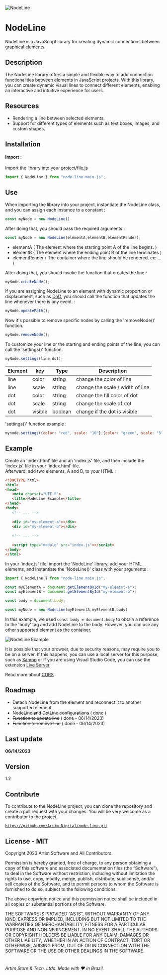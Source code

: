 ![NodeLine](https://ik.imagekit.io/artim/Frame_1__3_.png?updatedAt=1684202947925)


# NodeLine

NodeLine is a JavaScript library for creating dynamic connections between graphical elements.

## Description

The NodeLine library offers a simple and flexible way to add connection functionalities between elements in JavaScript projects. With this library, you can create dynamic visual lines to connect different elements, enabling an interactive and intuitive experience for users.

## Resources

- Rendering a line between selected elements.
- Support for different types of elements such as text boxes, images, and custom shapes.

## Installation 

#### Import :

Import the library into your project/file.js

```javascript 
import { NodeLine } from "node-line.main.js";
```

## Use 

When importing the library into your project, instantiate the NodeLine class, and you can assign each instance to a constant : 

```javascript
const myNode = new NodeLine()
```
After doing that, you should pass the required arguments :
 
  ```javascript
const myNode = new NodeLine(elementA,elementB,elementRender);
```
 
 - elementA ( The element where the starting point A of the line begins. )
 - elementB ( The element where the ending point B of the line terminates )
 - elementRender ( The container where the line should be rendered. ex: <body>... )
 
After doing that, you should invoke the function that creates the line :

 ```javascript
 myNode.createNode();
```

If you are assigning NodeLine to an element with dynamic proportion or displacement, such as [DnD](https://pt.wikipedia.org/wiki/Drag-and-drop), you should call the function that updates the line whenever there is any event. : 

 ```javascript
 myNode.updatePath();
```

Now it's possible to remove specific nodes by calling the 'removeNode()' function.

 ```javascript
 myNode.removeNode();
```

To customize your line or the starting and ending points of the line, you can call the 'settings()' function.

 ```javascript
 myNode.settings(line,dot);
```

| Element | key | Type | Description |
|----------|----------|----------|----------|
| line  | color  | string  | change the color of line  |
| line  | scale  | string  | change the scale / width of line  |
| dot  | color  | string  | change the fill color of dot  |
| dot  | scale  | string  | change the scale of dot  |
| dot | visible | boolean | change if the dot is visible

'settings()' function example : 

 ```javascript
mynode.settings({color: "red", scale: "10"},{color: "green", scale: "5",visible: false})
```
## Example 

Create an 'index.html' file and an 'index.js' file, and then include the 'index.js' file in your 'index.html' file.
<br>
Afterward, add two elements, A and B, to your HTML : 

 ```html
<!DOCTYPE html>
<html>
<head>
    <meta charset="UTF-8">
    <title>NodeLine Example</title>
</head>
<body>
    <!-- ... -->
    
    <div id="my-element-a"></div>
    <div id="my-element-b"></div>
    
    <!-- ... -->
    
    <script type="module" src="index.js"></script>
</body>
</html>

```

In your 'index.js' file, import the 'NodeLine' library, add your HTML elements, and instantiate the 'NodeLine()' class with your arguments : 

 ```javascript
 import { NodeLine } from "node-line.main.js";
 
 const myElementA = document.getElementById("my-element-a");
 const myElementB = document.getElementById("my-element-b");
 
 const body = document.body;
 
 const myNode = new NodeLine(myElementA,myElementB,body)
```

In this example, we used <code>const body = document.body</code> to obtain a reference to the 'body' tag and add NodeLine to the body. However, you can use any other supported element as the container.

![NodeLine Example](https://ik.imagekit.io/artim/artim-web/screely-1686743594181.png?updatedAt=1686743700281)

It is possible that your browser, due to security reasons, may require you to be on a server. If this happens, you can use a local server for this purpose, such as [Xampp](https://www.apachefriends.org/pt_br/download.html)
 or if you are using Visual Studio Code, you can use the extension [Live Server](https://marketplace.visualstudio.com/items?itemName=ritwickdey.LiveServer)

Read more about [CORS](https://en.wikipedia.org/wiki/Cross-origin_resource_sharing)

## Roadmap 

- Detach NodeLine from the element and reconnect it to another supported element
- ~~NodeLine and DotLine configurations~~ ( done )
- ~~Function to update line~~ ( done - 06/14/2023)
- ~~Function to remove line~~ ( done - 06/14/2023)

## Last update 

<b>06/14/2023</b>

## Version 

1.2

## Contribute 

To contribute to the NodeLine project, you can clone the repository and create a pull request with your changes. You will be very welcome as a contributor to the project.

<code>https://github.com/Artim-Digital/node-line.git</code>

## License - MIT

Copyright 2023 Artim Software and All Contributors.

Permission is hereby granted, free of charge, to any person obtaining a copy of this software and associated documentation files (the “Software”), to deal in the Software without restriction, including without limitation the rights to use, copy, modify, merge, publish, distribute, sublicense, and/or sell copies of the Software, and to permit persons to whom the Software is furnished to do so, subject to the following conditions:

The above copyright notice and this permission notice shall be included in all copies or substantial portions of the Software.

THE SOFTWARE IS PROVIDED “AS IS”, WITHOUT WARRANTY OF ANY KIND, EXPRESS OR IMPLIED, INCLUDING BUT NOT LIMITED TO THE WARRANTIES OF MERCHANTABILITY, FITNESS FOR A PARTICULAR PURPOSE AND NONINFRINGEMENT. IN NO EVENT SHALL THE AUTHORS OR COPYRIGHT HOLDERS BE LIABLE FOR ANY CLAIM, DAMAGES OR OTHER LIABILITY, WHETHER IN AN ACTION OF CONTRACT, TORT OR OTHERWISE, ARISING FROM, OUT OF OR IN CONNECTION WITH THE SOFTWARE OR THE USE OR OTHER DEALINGS IN THE SOFTWARE.


#

###### Artim Store & Tech. Ltda. Made with ❤️ in Brazil.
